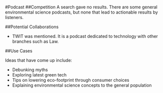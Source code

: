 #Podcast
##Competition
A search gave no results. There are some general environmental science podcasts, but none that lead to actionable results by listeners.

##Potential Collaborations
* TWIT was mentioned. It is a podcast dedicated to technology with other branches such as Law.

##Use Cases

Ideas that have come up include:
* Debunking myths
* Exploring latest green tech
* Tips on lowering eco-footprint through consumer choices
* Explaining environmental science concepts to the general population
